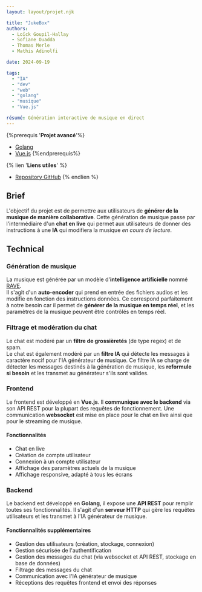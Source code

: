 ```yaml
---
layout: layout/projet.njk

title: "JukeBox"
authors:
  - Loïck Goupil-Hallay
  - Sofiane Ouadda
  - Thomas Merle
  - Mathis Adinolfi

date: 2024-09-19

tags:
  - "IA"
  - "dev"
  - "web"
  - "golang"
  - "musique"
  - "Vue.js"

résumé: Génération interactive de musique en direct
---
```


{%prerequis '**Projet avancé**'%}

- [Golang](https://golang.org/)
- [Vue.js](https://vuejs.org/)
{%endprerequis%}

{% lien '**Liens utiles**' %}

- [Repository GitHub](https://github.com/boxboxjason/jukebox)
{% endlien %}

## Brief

L'objectif du projet est de permettre aux utilisateurs de **générer de la musique de manière collaborative**. Cette génération de musique passe par l'intermédiaire d'un **chat en live** qui permet aux utilisateurs de donner des instructions à une **IA** qui modifiera la musique *en cours de lecture*.

## Technical

### Génération de musique

La musique est générée par un modèle d'**intelligence artificielle** nommé [RAVE](https://forum.ircam.fr/projects/detail/rave-vst/).\
Il s'agit d'un **auto-encoder** qui prend en entrée des fichiers audios et les modifie en fonction des instructions données. Ce correspond parfaitement à notre besoin car il permet de **générer de la musique en temps réel**, et les paramètres de la musique peuvent être contrôlés en temps réel.

### Filtrage et modération du chat

Le chat est modéré par un **filtre de grossièretés** (de type regex) et de spam.\
Le chat est également modéré par un **filtre IA** qui détecte les messages à caractère nocif pour l'IA générateur de musique. Ce filtre IA se charge de détecter les messages destinés à la génération de musique, les **reformule si besoin** et les transmet au générateur s'ils sont valides.

### Frontend

Le frontend est développé en **Vue.js**. Il **communique avec le backend** via son API REST pour la plupart des requêtes de fonctionnement. Une communication **websocket** est mise en place pour le chat en live ainsi que pour le streaming de musique.

#### Fonctionnalités

- Chat en live
- Création de compte utilisateur
- Connexion à un compte utilisateur
- Affichage des paramètres actuels de la musique
- Affichage responsive, adapté à tous les écrans

### Backend

Le backend est développé en **Golang**, il expose une **API REST** pour remplir toutes ses fonctionnalités. Il s'agit d'un **serveur HTTP** qui gère les requêtes utilisateurs et les transmet à l'IA générateur de musique.

#### Fonctionnalités supplémentaires

- Gestion des utilisateurs (création, stockage, connexion)
- Gestion sécurisée de l'authentification
- Gestion des messages du chat (via websocket et API REST, stockage en base de données)
- Filtrage des messages du chat
- Communication avec l'IA générateur de musique
- Réceptions des requêtes frontend et envoi des réponses

